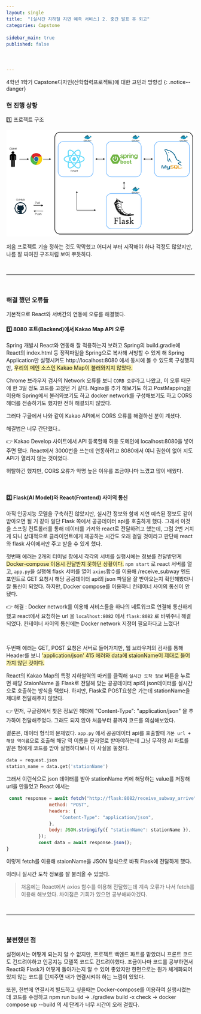 ```yaml
---
layout: single
title:  "[실시간 지하철 지연 예측 서비스] 2. 중간 발표 후 회고"
categories: Capstone

sidebar_main: true
published: false



---
```




4학년 1학기 Capstone디자인(산학협력프로젝트)에 대한 고민과 방향성
{: .notice--danger}



### 현 진행 상황

1️⃣ 프로젝트 구조

![](/assets/images/20240421/TSA.png)

처음 프로젝트 기술 정하는 것도 막막했고 어디서 부터 시작해야 하나 걱정도 많았지만, 나름 잘 짜여진 구조처럼 보여 뿌듯하다.

<br/>

<hr/>

<br/>

### 해결 했던 오류들

기본적으로 React와 서버간의 연동에 오류를 해결했다. 

#### 1️⃣ 8080 포트(Backend)에서 Kakao Map API 오류

Spring 개발시 React와 연동해 잘 적용하는지 보려고 Spring의 build.gradle에 React의 index.html 등 정적파일을 Spring으로 복사해 서빙할 수 있게 해 Spring Application만 실행시켜도 http://localhost:8080 에서 동시에 볼 수 있도록 구성했지만, <span style="background-color:#fff5b1">우리의 메인 소스인 Kakao Map이 불러와지지 않았다.</span>

Chrome 브라우저 검사의 Network 오류를 보니 `CORB 오류`라고 나왔고, 이 오류 때문에 한 3일 정도 코드를 고쳤던 거 같다. Nginx를 추가 해보기도 하고 PostMapping을 이용해 Spring에서 불러와보기도 하고 docker network를 구성해보기도 하고 CORS 헤더를 전송하기도 했지만 전혀 해결되지 않았다.

그러다 구글에서 나와 같이 Kakao API에서 CORS 오류를 해결하신 분이 계셨다.

해결법은 너무 간단했다.. 

👉 Kakao Develop 사이트에서 API 등록할때 허용 도메인에 localhost:8080을 넣어주면 됐다. React에서 3000번을 쓰는데 연동하려고 8080에서 여니 권한이 없어 지도 API가 열리지 않는 것이었다.

허탈하긴 했지만, CORS 오류가 악명 높은 이유를 조금이나마 느꼈고 많이 배웠다.

<br/>

#### 2️⃣ Flask(AI Model)와 React(Frontend) 사이의 통신

아직 인공지능 모델을 구축하진 않았지만, 실시간 정보와 함께 지연 예측된 정보도 같이 받아오면 될 거 같아 일단 Flask 쪽에서 공공데이터 api를 호출하게 했다. 그래서 이것을 스프링 컨트롤러를 통해 데이터를 가져와 react로 전달하려고 했는데, 그럼 2번 거치게 되니 상대적으로 클라이언트에게 제공하는 시간도 오래 걸릴 것이라고 판단해 react와 flask 사이에서만 주고 받을 수 있게 했다.

첫번째 에러는 2개의 터미널 창에서 각각의 서버를 실행시에는 정보를 전달받던게 <span style="background-color:#fff5b1">Docker-compose 이용시 전달받지 못하던 상황이다.</span> `npm start` 로 react 서버를 열고, `app.py`을 실행해 flask 서버를 열어 `axios`함수를 이용해 /receive_subway 엔드 포인트로 GET 요청시 해당 공공데이터 api의 json 파일을 잘 받아오는지 확인해봤더니 잘 통신이 되었다. 하지만, Docker compose를 이용하니 컨테이너 사이의 통신이 안 됐다. 

👉 해결 : Docker network를 이용해 서비스들을 하나의 네트워크로 연결해 통신하게 했고 react에서 요청하는 url 을 `localhost:8082` 에서 `flask:8082` 로 바꿔주니 해결되었다. 컨테이너 사이의 통신에는 Docker network 지정이 필요하다고 느꼈다!

<br/>

두번째 에러는 GET, POST 요청은 서버로 들어가지만, 웹 브라우저의 검사를 통해 Header를 보니 <span style="background-color:#fff5b1">'application/json' 415 에러와 data에 staionName이 제대로 들어가지 않던 것이다.</span>

React의 Kakao Map의 특정 지하철역의 마커를 클릭해 `실시간 도착 정보` 버튼을 누르면 해당 StaionName 을 Flask로 전달해 맞는 공공데이터 api의 json데이터를 실시간으로 호출하는 방식을 택했다. 하지만, Flask로 POST요청은 가는데 stationName을 제대로 전달해주지 않았다.

👉 먼저, 구글링에서 찾은 정보인 헤더에 "Content-Type": "application/json" 을 추가하여 전달해주었다. 그래도 되지 않아 처음부터 끝까지 코드를 의심해보았다.

결론은, 데이터 형식의 문제였다. `app.py` 에서 공공데이터 api를 호출할때 `기본 url + 해당 역이름`으로 호출해 해당 역 이름을 문자열로 받아야하는데 그냥 무작정 AI 파트를 맡은 형에게 코드를 받아 실행하다보니 이 사실을 놓쳤다. 

```python
data = request.json
station_name = data.get('stationName')
```

그래서 이런식으로 json 데이터를 받아 stationName 키에 해당하는 value를 저장해 url을 만들었고 React 에서는 

```jsx
 const response = await fetch("http://flask:8082/receive_subway_arrive", {
                method: "POST",
                headers: {
                    "Content-Type": "application/json",
                },
                body: JSON.stringify({ "stationName": stationName }),
            });
            const data = await response.json();
}
```

이렇게 fetch를 이용해 staionName을 JSON 형식으로 바꿔 Flask에 전달하게 했다.

이러니 실시간 도착 정보를 잘 불러올 수 있었다.

> 처음에는 React에서 axios 함수를 이용해 전달했는데 계속 오류가 나서 fetch를 이용해 해보았다. 차이점은 기회가 있으면 공부해봐야겠다.

<br/>

<hr/>

<br/>

### 불편했던 점

실전에서는 어떻게 되는지 알 수 없지만, 프로젝트 백엔드 파트를 맡았더니 프론트 코드도 건드려야하고 인공지능 모델쪽 코드도 건드려야했다. 조금이나마 코드를 공부하면서 React와 Flask가 어떻게 돌아가는지 알 수 있어 좋았지만 한편으로는 뭔가 체계화되어 있지 않는 코드를 던져주면 내가 연결시켜야 하는 느낌이 있었다. 

또한, 한번에 연결시켜 빌드하고 싶을때는 Docker-compose를 이용하여 실행시켰는데 코드를 수정하고 npm run build -> ./gradlew build -x check -> docker compose up --build 의 세 단계가 너무 시간이 오래 걸렸다. 



